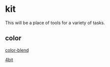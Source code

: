 # kit

This will be a place of tools for a variety of tasks.


## color

[color-blend]

[4bit]




[color-blend]: https://jesterjunk.github.io/kit/color-blend
       [4bit]: https://jesterjunk.github.io/kit/4bit

